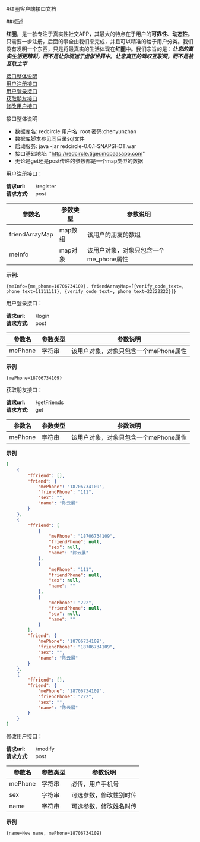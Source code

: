 #红圏客户端接口文档


##概述

**红圏**，是一款专注于真实性社交APP，其最大的特点在于用户的**可靠性**、**动态性**。只需要一步注册，后面的事全由我们来完成，并且可以精准的给于用户分类。我们没有发明一个东西，只是将最真实的生活体现在**红圈**中。我们宗旨的是：***让您的真实生活更精彩，而不是让你沉迷于虚似世界中***。***让您真正的驾叹互联网，而不是被互联主宰***

[接口整体说明](#summary)  
[用户注册接口](#register)  
[用户登录接口](#login)  
[获取朋友接口](#getFriends)  
[修改用户接口](#modify)


<a name="summary">接口整体说明</a>
* 数据库名: redcircle  用户名: root  密码:chenyunzhan
* 数据库脚本参见同目录sql文件
* 启动服务: java -jar redcircle-0.0.1-SNAPSHOT.war
* 接口基础地址: "http://redcircle.tiger.mopaasapp.com"
* 无论是get还是post传递的参数都是一个map类型的数据


<a name="register"> 用户注册接口</a>：

**请求url:**　　/register  
**请求方式:** 　post


参数名 | 参数类型 | 参数说明
------------ | ------------- | ------------
friendArrayMap | map数组  | 该用户的朋友的数组
meInfo | map对象  | 该用户对象，对象只包含一个me_phone属性
**示例:**
```
{meInfo={me_phone=18706734109}, friendArrayMap=[{verify_code_text=, phone_text=11111111}, {verify_code_text=, phone_text=22222222}]}
```

<a name="login"> 用户登录接口</a>：

**请求url:**　　/login  
**请求方式:** 　post

参数名 | 参数类型 | 参数说明
------------ | ------------- | ------------
mePhone | 字符串  | 该用户对象，对象只包含一个mePhone属性
**示例**
```
{mePhone=18706734109}
```
<a name="getFriends"> 获取朋友接口</a>：

**请求url:**　　/getFriends  
**请求方式:** 　get

参数名 | 参数类型 | 参数说明
------------ | ------------- | ------------
mePhone | 字符串  | 该用户对象，对象只包含一个mePhone属性
**示例**
```json
[
    {
        "ffriend": [],
        "friend": {
            "mePhone": "18706734109",
            "friendPhone": "111",
            "sex": "",
            "name": "陈云展"
        }
    },
    {
        "ffriend": [
            {
                "mePhone": "18706734109",
                "friendPhone": null,
                "sex": null,
                "name": "陈云展"
            },
            {
                "mePhone": "111",
                "friendPhone": null,
                "sex": null,
                "name": ""
            },
            {
                "mePhone": "222",
                "friendPhone": null,
                "sex": null,
                "name": ""
            }
        ],
        "friend": {
            "mePhone": "18706734109",
            "friendPhone": "18706734109",
            "sex": "",
            "name": "陈云展"
        }
    },
    {
        "ffriend": [],
        "friend": {
            "mePhone": "18706734109",
            "friendPhone": "222",
            "sex": "",
            "name": "陈云展"
        }
    }
]
```

<a name="modify"> 修改用户接口</a>：

**请求url:**　　/modify  
**请求方式:** 　post

参数名 | 参数类型 | 参数说明
------------ | ------------- | ------------
mePhone | 字符串  | 必传，用户手机号
sex | 字符串  | 可选参数，修改性别时传
name | 字符串  | 可选参数，修改姓名时传
**示例**
```
{name=New name, mePhone=18706734109}
```
